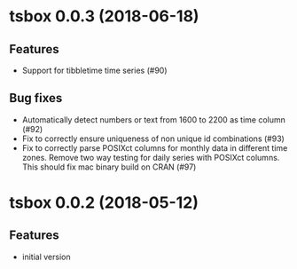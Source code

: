 # tsbox 0.0.3 (2018-06-18)

## Features

- Support for tibbletime time series (#90)

## Bug fixes

- Automatically detect numbers or text from 1600 to 2200 as time column (#92)
- Fix to correctly ensure uniqueness of non unique id combinations (#93)
- Fix to correctly parse POSIXct columns for monthly data in different time
  zones. Remove two way testing for daily series with POSIXct columns. This
  should fix mac binary build on CRAN (#97)

# tsbox 0.0.2 (2018-05-12)

## Features

- initial version


